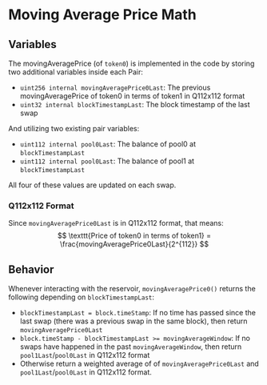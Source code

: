 # Moving Average Price Math

## Variables
The movingAveragePrice (of `token0`) is implemented in the code by storing two additional variables inside each Pair:
- `uint256 internal movingAveragePrice0Last`: The previous movingAveragePrice of token0 in terms of token1 in Q112x112 format
- `uint32 internal blockTimestampLast`: The block timestamp of the last swap

And utilizing two existing pair variables:
- `uint112 internal pool0Last`: The balance of pool0 at `blockTimestampLast`
- `uint112 internal pool0Last`: The balance of pool1 at `blockTimestampLast`

All four of these values are updated on each swap.

### Q112x112 Format

Since `movingAveragePrice0Last` is in Q112x112 format, that means:
$$
\texttt{Price of token0 in terms of token1} = \frac{movingAveragePrice0Last}{2^{112}}
$$

## Behavior

Whenever interacting with the reservoir, `movingAveragePrice0()` returns the following depending on `blockTimestampLast`:
- `blockTimestampLast = block.timeStamp`: If no time has passed since the last swap (there was a previous swap in the same block), then return `movingAveragePrice0Last`
- `block.timeStamp - blockTimestampLast >= movingAverageWindow`: If no swaps have happened in the past `movingAverageWindow`, then return `pool1Last`/`pool0Last` in Q112x112 format
- Otherwise return a weighted average of of `movingAveragePrice0Last` and `pool1Last`/`pool0Last` in Q112x112 format.
